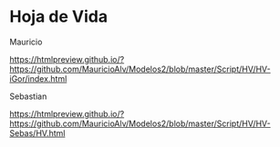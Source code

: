 # Hoja de Vida

Mauricio

https://htmlpreview.github.io/?https://github.com/MauricioAlv/Modelos2/blob/master/Script/HV/HV-iGor/index.html

Sebastian

https://htmlpreview.github.io/?https://github.com/MauricioAlv/Modelos2/blob/master/Script/HV/HV-Sebas/HV.html
